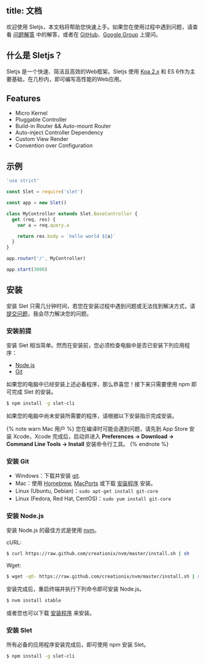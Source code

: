 title: 文档
---

欢迎使用 Sletjs，本文档将帮助您快速上手。如果您在使用过程中遇到问题，请查看 [问题解答](troubleshooting.html) 中的解答，或者在 [GitHub](https://github.com/sletjs/slet/issues)、[Google Group](https://groups.google.com/group/slet) 上提问。

## 什么是 Sletjs？

Sletjs 是一个快速、简洁且高效的Web框架。Sletjs 使用 [Koa 2.x](https://github.com/koajs/koa/tree/v2.x) 和 ES 6作为主要基础，在几秒内，即可编写高性能的Web应用。

## Features

- Micro Kernel
- Pluggable Controller
- Build-in Router && Auto-mount Router
- Auto-inject Controller Dependency
- Custom View Render
- Convention over Configuration

## 示例

```js
'use strict'

const Slet = require('slet')

const app = new Slet()

class MyController extends Slet.BaseController {
  get (req, res) { 
    var a = req.query.a

    return res.body = `hello world ${a}`
  } 
}

app.router('/', MyController)

app.start(3000) 

```

## 安装

安装 Slet 只需几分钟时间，若您在安装过程中遇到问题或无法找到解决方式，请[提交问题](https://github.com/sletjs/slet/issues)，我会尽力解决您的问题。

### 安装前提

安装 Slet 相当简单。然而在安装前，您必须检查电脑中是否已安装下列应用程序：

- [Node.js](http://nodejs.org/)
- [Git](http://git-scm.com/)

如果您的电脑中已经安装上述必备程序，那么恭喜您！接下来只需要使用 npm 即可完成 Slet 的安装。

``` bash
$ npm install -g slet-cli
```

如果您的电脑中尚未安装所需要的程序，请根据以下安装指示完成安装。

{% note warn Mac 用户 %}
您在编译时可能会遇到问题，请先到 App Store 安装 Xcode，Xcode 完成后，启动并进入 **Preferences -> Download -> Command Line Tools -> Install** 安装命令行工具。
{% endnote %}

### 安装 Git

- Windows：下载并安装 [git](https://git-scm.com/download/win).
- Mac：使用 [Homebrew](http://mxcl.github.com/homebrew/), [MacPorts](http://www.macports.org/) 或下载 [安装程序](http://sourceforge.net/projects/git-osx-installer/) 安装。
- Linux (Ubuntu, Debian)：`sudo apt-get install git-core`
- Linux (Fedora, Red Hat, CentOS)：`sudo yum install git-core`

### 安装 Node.js

安装 Node.js 的最佳方式是使用 [nvm](https://github.com/creationix/nvm)。

cURL:

``` bash
$ curl https://raw.github.com/creationix/nvm/master/install.sh | sh
```

Wget:

``` bash
$ wget -qO- https://raw.github.com/creationix/nvm/master/install.sh | sh
```

安装完成后，重启终端并执行下列命令即可安装 Node.js。

``` bash
$ nvm install stable
```

或者您也可以下载 [安装程序](http://nodejs.org/) 来安装。

### 安装 Slet

所有必备的应用程序安装完成后，即可使用 npm 安装 Slet。

``` bash
$ npm install -g slet-cli
```
